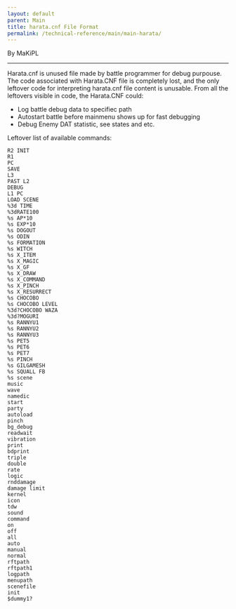 ```yaml
---
layout: default
parent: Main
title: harata.cnf File Format
permalink: /technical-reference/main/main-harata/
---
```


By MaKiPL

------------------------------------------------------------------------

Harata.cnf is unused file made by battle programmer for debug purpouse. The code associated with Harata.CNF file is completely lost, and the only leftover code for interpreting harata.cnf file content is unusable. From all the leftovers visible in code, the Harata.CNF could:

-   Log battle debug data to specifiec path
-   Autostart battle before mainmenu shows up for fast debugging
-   Debug Enemy DAT statistic, see states and etc.

Leftover list of available commands:

`R2 INIT`  
`R1 `  
`PC `  
`SAVE `  
`L3 `  
`PAST L2 `  
`DEBUG  `  
`L1 PC `  
`LOAD SCENE`  
`%3d TIME  `  
`%3dRATE100`  
`%s AP*10 `  
`%s EXP*10 `  
`%s DOGOUT `  
`%s ODIN  `  
`%s FORMATION `  
`%s WITCH `  
`%s X_ITEM `  
`%s X_MAGIC`  
`%s X_GF  `  
`%s X_DRAW `  
`%s X_COMMAND `  
`%s X_PINCH`  
`%s X_RESURRECT`  
`%s CHOCOBO`  
`%s CHOCOBO LEVEL `  
`%3d?CHOCOBO WAZA  `  
`%3d?MOGURI `  
`%s RANNYU1`  
`%s RANNYU2`  
`%s RANNYU3`  
`%s PET5  `  
`%s PET6  `  
`%s PET7  `  
`%s PINCH `  
`%s GILGAMESH `  
`%s SQUALL FB `  
`%s scene `  
`music `  
`wave  `  
`namedic`  
`start `  
`party `  
`autoload  `  
`pinch `  
`bg_debug  `  
`readwait  `  
`vibration `  
`print `  
`bdprint`  
`triple `  
`double `  
`rate  `  
`logic `  
`rnddamage `  
`damage limit `  
`kernel `  
`icon  `  
`tdw`  
`sound `  
`command`  
`on `  
`off`  
`all`  
`auto  `  
`manual `  
`normal `  
`rftpath`  
`rftpath1  `  
`logpath`  
`menupath  `  
`scenefile `  
`init  `  
`$dummy1?`
